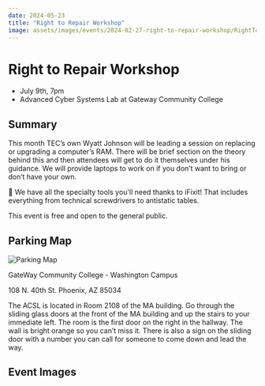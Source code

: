 ```yaml
---
date: 2024-05-23
title: "Right to Repair Workshop"
image: assets/images/events/2024-02-27-right-to-repair-workshop/RightToRepairHub2.jpg
---
```


# Right to Repair Workshop

- July 9th, 7pm
- Advanced Cyber Systems Lab at Gateway Community College

## Summary

This month TEC’s own Wyatt Johnson will be leading a session on replacing or upgrading a computer’s RAM. There will be brief section on the theory behind this and then attendees will get to do it themselves under his guidance. We will provide laptops to work on if you don’t want to bring or don’t have your own. 

🔧 We have all the specialty tools you'll need thanks to iFixit! That includes everything from technical screwdrivers to antistatic tables. 

This event is free and open to the general public. 

## Parking Map

![Parking Map](/assets/images/events/2024-02-27-right-to-repair-workshop/FB_IMG_1707802988158.jpg)

GateWay Community College - Washington Campus 

108 N. 40th St. 
Phoenix, AZ 85034

The ACSL is located in Room 2108 of the MA building. Go through the sliding glass doors at the front of the MA building and up the stairs to your immediate left. The room is the first door on the right in the hallway. The wall is bright orange so you can’t miss it. There is also a sign on the sliding door with a number you can call for someone to come down and lead the way. 

## Event Images

  